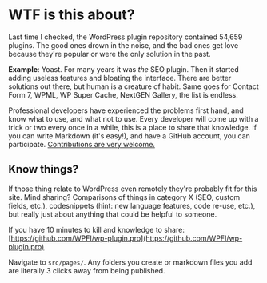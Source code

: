# WTF is this about?
Last time I checked, the WordPress plugin repository contained 54,659 plugins. The good ones drown in the noise, and the bad ones get love because they're popular or were the only solution in the past.

**Example**: Yoast. For many years it was _the_ SEO plugin. Then it started adding useless features and bloating the interface. There are better solutions out there, but human is a creature of habit. Same goes for Contact Form 7, WPML, WP Super Cache, NextGEN Gallery, the list is endless.

Professional developers have experienced the problems first hand, and know what to use, and what not to use. Every developer will come up with a trick or two every once in a while, this is a place to share that knowledge. If you can write Markdown (it's easy!), and have a GitHub account, you can participate. [Contributions are very welcome.](https://github.com/WPFI/wp-plugin.pro)

## Know things? 
If those thing relate to WordPress even remotely they're probably fit for this site. Mind sharing?
Comparisons of things in category X (SEO, custom fields, etc.), codesnippets (hint: new language features, code re-use, etc.), but really just about anything that could be helpful to someone. 

If you have 10 minutes to kill and knowledge to share: [https://github.com/WPFI/wp-plugin.pro](https://github.com/WPFI/wp-plugin.pro)

Navigate to `src/pages/`. Any folders you create or markdown files you add are literally 3 clicks away from being published.
